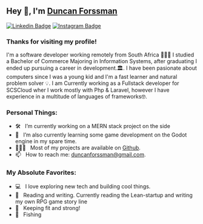 ## Hey 👋, I'm [Duncan Forssman](https://github.com/theCunningRaven)

[![Linkedin Badge](https://img.shields.io/badge/-LinkedIn-0e76a8?style=flat-square&logo=Linkedin&logoColor=white)](https://linkedin.com/in/duncanforssman)
[![Instagram Badge](https://img.shields.io/badge/-Instagram-e4405f?style=flat-square&logo=Instagram&logoColor=white)](https://instagram.com/duncsforssman/)

### Thanks for visiting my profile! &nbsp; 

I'm a software developer working remotely from South Africa 👨🏻‍💻 I studied a Bachelor of Commerce Majoring in Information Systems, after graduating I ended up pursuing a career in development.🏛. I have been pasionate about computers since I was a young kid and I'm a fast learner and natural problem solver 💡. I am Currently working as a Fullstack developer for SCSCloud wher I work mostly with Php & Laravel, however I have experience in a multitude of languages of frameworks🤓.


### Personal Things:

- 🛠 &nbsp; I’m currently working on a MERN stack project on the side <br />
- 🚀 &nbsp; I’m also currently learning some game development on the Godot engine in my spare time.
- 👨🏻‍💻 &nbsp; Most of my projects are available on [Github](https://github.com/theCunningRaven).
- 📫 &nbsp; How to reach me: duncanforssman@gmail.com.

### My Absolute Favorites:

- 💻 &nbsp; I love exploring new tech and building cool things.
- 📰 &nbsp; Reading and writing. Currently reading the Lean-startup and writing my own RPG game story line
- 💪 &nbsp; Keeping fit and strong!
- 🎣 &nbsp; Fishing

<div align="center">

</div>
